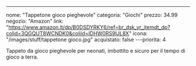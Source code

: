 ---
nome: "Tappetone gioco pieghevole"
categoria: "Giochi"
prezzo: 34.99
negozio: "Amazon"
link: "https://www.amazon.it/dp/B0DSDYRKY6/ref=br_dsk_yr_itemdt_dp?colid=3QGQUT8WCNDK0&coliid=IDHW0RS9IJL8X"
icona: "/images/stuff/tappetone gioco.jpg"
acquistato: false
---priorita: 4

Tappeto da gioco pieghevole per neonati, imbottito e sicuro per il tempo di gioco a terra.
